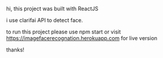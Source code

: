 hi, this project was built with ReactJS

i use clarifai API to detect face.

to run this project please use npm start or visit
 https://imagefacerecognation.herokuapp.com for live version

thanks!